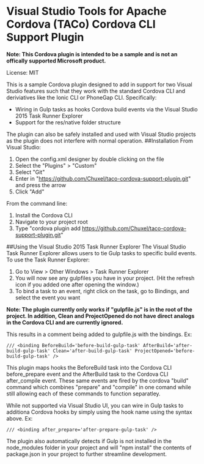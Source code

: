 Visual Studio Tools for Apache Cordova (TACo) Cordova CLI Support Plugin
===============
**Note: This Cordova plugin is intended to be a sample and is not an offically supported Microsoft product.**

License: MIT

This is a sample Cordova plugin designed to add in support for two Visual Studio features such that they work with the standard Cordova CLI and deriviatives like the Ionic CLI or PhoneGap CLI. Specifically:

- Wiring in Gulp tasks as hooks Cordova build events via the Visual Studio 2015 Task Runner Explorer
- Support for the res/native folder structure

The plugin can also be safely installed and used with Visual Studio projects as the plugin does not interfere with normal operation.
##Installation
From Visual Studio:
1. Open the config.xml designer by double clicking on the file
2. Select the "Plugins" > "Custom"
3. Select "Git"
3. Enter in "https://github.com/Chuxel/taco-cordova-support-plugin.git" and press the arrow
4. Click "Add"

From the command line:
1. Install the Cordova CLI
2. Navigate to your project root
3. Type "cordova plugin add https://github.com/Chuxel/taco-cordova-support-plugin.git"

##Using the Visual Studio 2015 Task Runner Explorer
The Visual Studio Task Runner Explorer allows users to tie Gulp tasks to specific build events. To use the Task Runner Explorer:

1. Go to View > Other Windows > Task Runner Explorer
2. You will now see any gulpfiles you have in your project. (Hit the refresh icon if you added one after opening the window.)
3. To bind a task to an event, right click on the task, go to Bindings, and select the event you want

**Note: The plugin currently only works if "gulpfile.js" is in the root of the project. In addition, Clean and ProjectOpened do not have direct analogs in the Cordova CLI and are currently ignored.**

This results in a comment being added to gulpfile.js with the bindings.  Ex:
~~~~~~~~~~~~~~~~~~~~~~~~~~~~~~~~~~~~~~~~~~~~~~~~~~~~~~~~~~~~~~~~~~~~~~~~~~~~~~~~
/// <binding BeforeBuild='before-build-gulp-task' AfterBuild='after-build-gulp-task' Clean='after-build-gulp-task' ProjectOpened='before-build-gulp-task' />
~~~~~~~~~~~~~~~~~~~~~~~~~~~~~~~~~~~~~~~~~~~~~~~~~~~~~~~~~~~~~~~~~~~~~~~~~~~~~~~~

This plugin maps hooks the BeforeBuild task into the Cordova CLI before\_prepare event and the AfterBuild task to the Cordova CLI after\_compile event.  These same events are fired by the cordova "build" command which combines "prepare" and "compile" in one comand while still allowing each of these commands to function separatley.

While not supported via Visual Studio UI, you can wire in Gulp tasks to additiona Cordova hooks by simply using the hook name using the syntax above. Ex:
~~~~~~~~~~~~~~~~~~~~~~~~~~~~~~~~~~~~~~~~~~~~~~~~~~~~~~~~~~~~~~~~~~~~~~~~~~~~~~~~
/// <binding after_prepare='after-prepare-gulp-task' />
~~~~~~~~~~~~~~~~~~~~~~~~~~~~~~~~~~~~~~~~~~~~~~~~~~~~~~~~~~~~~~~~~~~~~~~~~~~~~~~~

The plugin also automatically detects if Gulp is not installed in the node_modules folder in your project and will "npm install" the contents of package.json in your project to further streamline development.
